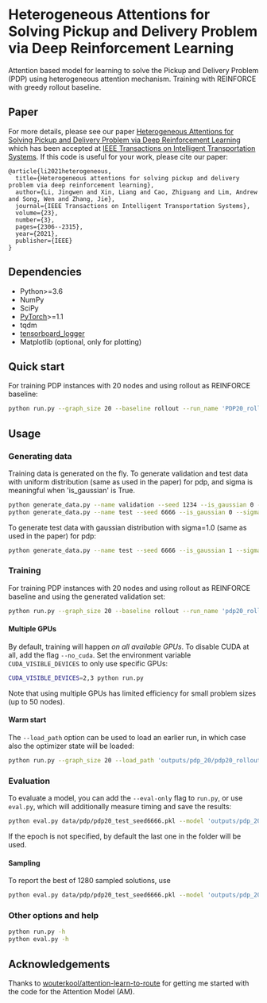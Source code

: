 # Heterogeneous Attentions for Solving Pickup and Delivery Problem via Deep Reinforcement Learning

Attention based model for learning to solve the Pickup and Delivery Problem (PDP) using heterogeneous attention mechanism. Training with REINFORCE with greedy rollout baseline.

## Paper
For more details, please see our paper [Heterogeneous Attentions for Solving Pickup and Delivery Problem via Deep Reinforcement Learning](https://ieeexplore.ieee.org/document/9352489) which has been accepted at [IEEE Transactions on Intelligent Transportation Systems](https://ieeexplore.ieee.org/xpl/RecentIssue.jsp?punumber=6979). If this code is useful for your work, please cite our paper:

```
@article{li2021heterogeneous,
  title={Heterogeneous attentions for solving pickup and delivery problem via deep reinforcement learning},
  author={Li, Jingwen and Xin, Liang and Cao, Zhiguang and Lim, Andrew and Song, Wen and Zhang, Jie},
  journal={IEEE Transactions on Intelligent Transportation Systems},
  volume={23},
  number={3},
  pages={2306--2315},
  year={2021},
  publisher={IEEE}
}
``` 

## Dependencies

* Python>=3.6
* NumPy
* SciPy
* [PyTorch](http://pytorch.org/)>=1.1
* tqdm
* [tensorboard_logger](https://github.com/TeamHG-Memex/tensorboard_logger)
* Matplotlib (optional, only for plotting)

## Quick start

For training PDP instances with 20 nodes and using rollout as REINFORCE baseline:
```bash
python run.py --graph_size 20 --baseline rollout --run_name 'PDP20_rollout'
```

## Usage

### Generating data

Training data is generated on the fly. To generate validation and test data with uniform distribution (same as used in the paper) for pdp, and sigma is meaningful when 'is_gaussian' is True.
```bash
python generate_data.py --name validation --seed 1234 --is_gaussian 0 --sigma 1.0
python generate_data.py --name test --seed 6666 --is_gaussian 0 --sigma 1.0
```
To generate test data with gaussian distribution with sigma=1.0 (same as used in the paper) for pdp:
```bash
python generate_data.py --name test --seed 6666 --is_gaussian 1 --sigma 1.0
```

### Training

For training PDP instances with 20 nodes and using rollout as REINFORCE baseline and using the generated validation set:
```bash
python run.py --graph_size 20 --baseline rollout --run_name 'pdp20_rollout' --val_dataset data/pdp/pdp20_validation_seed1234.pkl
```

#### Multiple GPUs
By default, training will happen *on all available GPUs*. To disable CUDA at all, add the flag `--no_cuda`. 
Set the environment variable `CUDA_VISIBLE_DEVICES` to only use specific GPUs:
```bash
CUDA_VISIBLE_DEVICES=2,3 python run.py 
```
Note that using multiple GPUs has limited efficiency for small problem sizes (up to 50 nodes).

#### Warm start

The `--load_path` option can be used to load an earlier run, in which case also the optimizer state will be loaded:
```bash
python run.py --graph_size 20 --load_path 'outputs/pdp_20/pdp20_rollout_{datetime}/epoch-0.pt'
```

### Evaluation
To evaluate a model, you can add the `--eval-only` flag to `run.py`, or use `eval.py`, which will additionally measure timing and save the results:
```bash
python eval.py data/pdp/pdp20_test_seed6666.pkl --model 'outputs/pdp_20/pdp20_rollout_{datetime}/epoch-{epoch_number}.pt' --decode_strategy greedy
```
If the epoch is not specified, by default the last one in the folder will be used.

#### Sampling
To report the best of 1280 sampled solutions, use
```bash
python eval.py data/pdp/pdp20_test_seed6666.pkl --model 'outputs/pdp_20/pdp20_rollout_{datetime}/epoch-{epoch_number}.pt' --decode_strategy sample --width 1280 --eval_batch_size 1
```

### Other options and help
```bash
python run.py -h
python eval.py -h
```

## Acknowledgements
Thanks to [wouterkool/attention-learn-to-route](https://github.com/wouterkool/attention-learn-to-route) for getting me started with the code for the Attention Model (AM).
